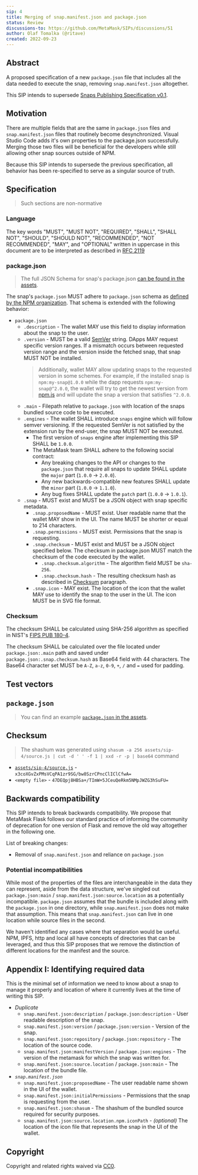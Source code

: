 ```yaml
---
sip: 4
title: Merging of snap.manifest.json and package.json
status: Review
discussions-to: https://github.com/MetaMask/SIPs/discussions/51
author: Olaf Tomalka (@ritave)
created: 2022-09-23
---
```


## Abstract

A proposed specification of a new `package.json` file that includes all the data needed to execute the snap, removing `snap.manifest.json` altogether.

This SIP intends to supersede [Snaps Publishing Specification v0.1](https://github.com/MetaMask/specifications/blob/c226cbaca1deb83d3e85941d06fc7534ff972336/snaps/publishing.md).

## Motivation

There are multiple fields that are the same in `package.json` files and `snap.manifest.json` files that routinely become desynchronized.
Visual Studio Code adds it's own properties to the package.json successfully. Merging those two files will be beneficial for the developers while still allowing other snap sources outside of NPM.

Because this SIP intends to supersede the previous specification, all behavior has been re-specified to serve as a singular source of truth.

## Specification

> Such sections are non-normative

### Language

The key words "MUST", "MUST NOT", "REQUIRED", "SHALL", "SHALL NOT",
"SHOULD", "SHOULD NOT", "RECOMMENDED", "NOT RECOMMENDED", "MAY", and
"OPTIONAL" written in uppercase in this document are to be interpreted as described in [RFC 2119](https://www.ietf.org/rfc/rfc2119.txt)

### package.json

> The full JSON Schema for snap's package.json [can be found in the assets](../assets/sip-4/package.schema.json).

The snap's `package.json` MUST adhere to `package.json` schema as [defined by the NPM organization](https://docs.npmjs.com/cli/v8/configuring-npm/package-json). That schema is extended with the following behavior:

- `package.json`
  - `.description` - The wallet MAY use this field to display information about the snap to the user.
  - `.version` - MUST be a valid [SemVer](https://semver.org/spec/v2.0.0.html) string. DApps MAY request specific version ranges. If a mismatch occurs between requested version range and the version inside the fetched snap, that snap MUST NOT be installed.
    > Additionally, wallet MAY allow updating snaps to the requested version in some schemes.
    > For example, if the installed snap is `npm:my-snap@1.0.0` while the dapp requests `npm:my-snap@^2.0.0`, the wallet will try to get the newest version from [npm.js](https://npm.js) and will update the snap a version that satisfies `^2.0.0`.
  - `.main` - Filepath relative to `package.json` with location of the snaps bundled source code to be executed.
  - `.engines` - The wallet SHALL introduce `snaps` engine which will follow semver versioning. If the requested SemVer is not satisfied by the extension run by the end-user, the snap MUST NOT be executed.
    - The first version of `snaps` engine after implementing this SIP SHALL be `1.0.0`.
    - The MetaMask team SHALL adhere to the following social contract:
      - Any breaking changes to the API or changes to the `package.json` that require all snaps to update SHALL update the `major` part (`1.0.0` -> `2.0.0`).
      - Any new backwards-compatible new features SHALL update the `minor` part (`1.0.0` -> `1.1.0`).
      - Any bug fixes SHALL update the `patch` part (`1.0.0` -> `1.0.1`).
  - `.snap` - MUST exist and MUST be a JSON object with snap specific metadata.
    - `.snap.proposedName` - MUST exist. User readable name that the wallet MAY show in the UI. The name MUST be shorter or equal to 214 characters.
    - `.snap.permissions` - MUST exist. Permissions that the snap is requesting.
    - `.snap.checksum` - MUST exist and MUST be a JSON object specified below. The checksum in package.json MUST match the checksum of the code executed by the wallet.
      - `.snap.checksum.algorithm` - The algorithm field MUST be `sha-256`.
      - `.snap.checksum.hash` - The resulting checksum hash as described in [Checksum](#checksum) paragraph.
    - `.snap.icon` - MAY exist. The location of the icon that the wallet MAY use to identify the snap to the user in the UI. The icon MUST be in SVG file format.

### Checksum

The checksum SHALL be calculated using SHA-256 algorithm as specified in NIST's [FIPS PUB 180-4](https://nvlpubs.nist.gov/nistpubs/FIPS/NIST.FIPS.180-4.pdf).

The checksum SHALL be calculated over the file located under `package.json:.main` path and saved under `package.json:.snap.checksum.hash` as Base64 field with 44 characters. The Base64 character set MUST be `A-Z`, `a-z`, `0-9`, `+`, `/` and `=` used for padding.

## Test vectors

## `package.json`

> You can find an example [`package.json` in the assets](../assets/sip-4/package.json).

## Checksum

> The shashum was generated using `shasum -a 256 assets/sip-4/source.js | cut -d ' ' -f 1 | xxd -r -p | base64` command

- [`assets/sip-4/source.js`](../assets/sip-4/source.js) - `x3coXGvZxPMsVCqPA1zr9SG/bw8SzrCPncClIClCfwA=`
- `<empty file>` - `47DEQpj8HBSa+/TImW+5JCeuQeRkm5NMpJWZG3hSuFU=`

## Backwards compatibility

This SIP intends to break backwards compatibility. We propose that MetaMask Flask follows our standard practice of informing the community of deprecation for one version of Flask and remove the old way altogether in the following one.

List of breaking changes:

- Removal of `snap.manifest.json` and reliance on `package.json`

### Potential incompatibilities

While most of the properties of the files are interchangeable in the data they can represent, aside from the data structure, we've singled out `package.json:main` / `snap.manifest.json:source.location` as a potentially incompatible. `package.json` assumes that the bundle is included along with the `package.json` in one directory, while `snap.manifest.json` does not make that assumption. This means that `snap.manifest.json` can live in one location while source files in the second.

We haven't identified any cases where that separation would be useful. NPM, IPFS, http and local all have concepts of directories that can be leveraged, and thus this SIP proposes that we remove the distinction of different locations for the manifest and the source.

## Appendix I: Identifying required data

This is the minimal set of information we need to know about a snap to manage it properly and location of where it currently lives at the time of writing this SIP.

- _Duplicate_
  - `snap.manifest.json:description` / `package.json:description` - User readable description of the snap.
  - `snap.manifest.json:version` / `package.json:version` - Version of the snap.
  - `snap.manifest.json:repository` / `package.json:repository` - The location of the source code.
  - `snap.manifest.json:manifestVersion` / `package.json:engines` - The version of the metamask for which the snap was written for.
  - `snap.manifest.json:source.location` / `package.json:main` - The location of the bundle file.
- _`snap.manifest.json`_
  - `snap.manifest.json:proposedName` - The user readable name shown in the UI of the wallet.
  - `snap.manifest.json:initialPermissions` - Permissions that the snap is requesting from the user.
  - `snap.manifest.json:shasum` - The shashum of the bundled source required for security purposes.
  - `snap.manifest.json:source.location.npm.iconPath` - _(optional)_ The location of the icon file that represents the snap in the UI of the wallet.

## Copyright

Copyright and related rights waived via [CC0](../LICENSE).
